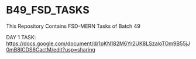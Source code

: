 # B49_FSD_TASKS
This Repository Contains FSD-MERN Tasks of Batch 49 

DAY 1 TASK:
https://docs.google.com/document/d/1pKN182M6Yr2UK8LSzaloTOm9B55jJ0mB8ICDS6CactM/edit?usp=sharing

